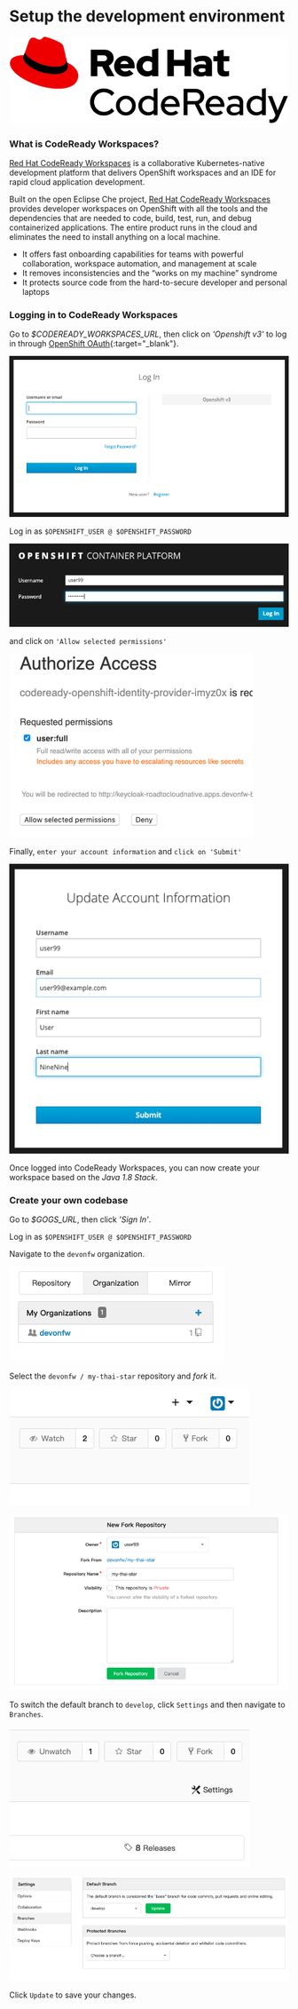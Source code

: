 # Setup the development environment

![CodeReady](images/codeready.png)

### What is CodeReady Workspaces?

[Red Hat CodeReady Workspaces](https://developers.redhat.com/products/codeready-workspaces/overview/) is a collaborative Kubernetes-native development platform that delivers OpenShift workspaces and an IDE for rapid cloud application development.

Built on the open Eclipse Che project, [Red Hat CodeReady Workspaces](https://developers.redhat.com/products/codeready-workspaces/overview/) provides developer workspaces on OpenShift with all the tools and the dependencies that are needed to code, build, test, run, and debug containerized applications. The entire product runs in the cloud and eliminates the need to install anything on a local machine.

* It offers fast onboarding capabilities for teams with powerful collaboration, workspace automation, and management at scale
* It removes inconsistencies and the “works on my machine” syndrome
* It protects source code from the hard-to-secure developer and personal laptops

### Logging in to CodeReady Workspaces

Go to *$CODEREADY_WORKSPACES_URL*, then click on *'Openshift v3'* to log in through [OpenShift OAuth](https://docs.openshift.com/container-platform/3.11/architecture/additional_concepts/authentication.html#oauth){:target="_blank"}.

![CodeReady Workspaces - Log in](images/codeready-oauth.png)

Log in as `$OPENSHIFT_USER @ $OPENSHIFT_PASSWORD`

![CodeReady Workspaces - Log in](images/codeready-login.png)

and click on `'Allow selected permissions'`

![CodeReady Workspaces - Log in](images/codeready-authorize-access.png)

Finally, `enter your account information` and `click on 'Submit'`

![CodeReady Workspaces - Log in](images/codeready-account-information.png)

Once logged into CodeReady Workspaces, you can now create your workspace based on the *Java 1.8 Stack*.

### Create your own codebase

Go to *$GOGS_URL*, then click *'Sign In'*.

Log in as `$OPENSHIFT_USER @ $OPENSHIFT_PASSWORD`

Navigate to the `devonfw` organization.

![Gogs - devonfw](images/setup-gogs1.png)

Select the `devonfw / my-thai-star` repository and *fork* it.

![Gogs - devonfw](images/setup-gogs2.png)

![Gogs - devonfw](images/setup-gogs3.png)

To switch the default branch to `develop`, click `Settings` and then navigate to `Branches`.

![Gogs - devonfw](images/setup-gogs4.png)

![Gogs - devonfw](images/setup-gogs5.png)

Click `Update` to save your changes.